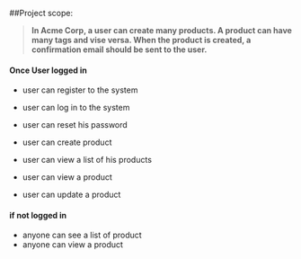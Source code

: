 ##Project scope:

> **In Acme Corp,
a user can create many products.
A product can have many tags and vise versa.
When the product is created, a confirmation email should be sent to the user.**

#### Once User logged in

- user can register to the system
- user can log in to the system
- user can reset his password

- user can create product
- user can view a list of his products
- user can view a product
- user can update a product

#### if not logged in

- anyone can see a list of product
- anyone can view a product

